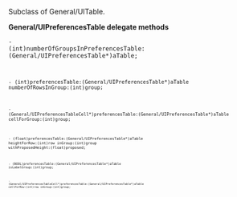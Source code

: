 

Subclass of General/UITable.

**General/UIPreferencesTable delegate methods**

<code>- (int)numberOfGroupsInPreferencesTable:(General/UIPreferencesTable*)aTable;

<code>- (int)preferencesTable:(General/UIPreferencesTable*)aTable numberOfRowsInGroup:(int)group;

<code>- (General/UIPreferencesTableCell*)preferencesTable:(General/UIPreferencesTable*)aTable cellForGroup:(int)group;

<code>- (float)preferencesTable:(General/UIPreferencesTable*)aTable heightForRow:(int)row inGroup:(int)group withProposedHeight:(float)proposed;

<code>- (BOOL)preferencesTable:(General/UIPreferencesTable*)aTable isLabelGroup:(int)group;

<code>- (General/UIPreferencesTableCell*)preferencesTable:(General/UIPreferencesTable*)aTable cellForRow:(int)row inGroup:(int)group;